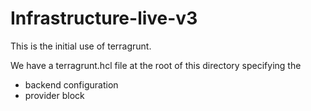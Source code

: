 # Infrastructure-live-v3

This is the initial use of terragrunt.

We have a terragrunt.hcl file at the root of this directory specifying the
- backend configuration
- provider block